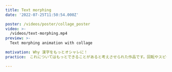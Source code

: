 ```yaml
---
title: Text morphing
date: '2022-07-25T11:50:54.000Z'

poster: /videos/poster/collage_poster
video: >-
  /videos/text-morphing.mp4
preview: >-
  Text morphing animation with collage 

motivation: Why 漢字をもっとオシャレに！
practice:　これについてはもっとできることがあると考えさせられた作品です。回転やスピードを付けたり、背景に動画などをつけてみるともっと漢字のユニークさを出せるはずです。

---
```


